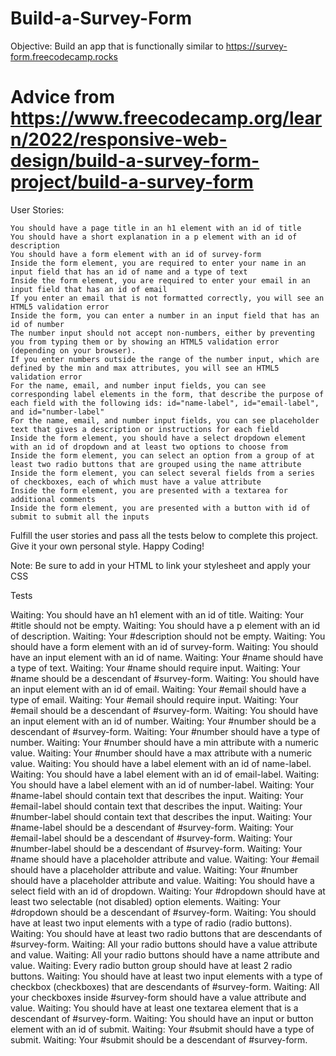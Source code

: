 # Build-a-Survey-Form
Objective: Build an app that is functionally similar to https://survey-form.freecodecamp.rocks

# Advice from https://www.freecodecamp.org/learn/2022/responsive-web-design/build-a-survey-form-project/build-a-survey-form

User Stories:

    You should have a page title in an h1 element with an id of title
    You should have a short explanation in a p element with an id of description
    You should have a form element with an id of survey-form
    Inside the form element, you are required to enter your name in an input field that has an id of name and a type of text
    Inside the form element, you are required to enter your email in an input field that has an id of email
    If you enter an email that is not formatted correctly, you will see an HTML5 validation error
    Inside the form, you can enter a number in an input field that has an id of number
    The number input should not accept non-numbers, either by preventing you from typing them or by showing an HTML5 validation error (depending on your browser).
    If you enter numbers outside the range of the number input, which are defined by the min and max attributes, you will see an HTML5 validation error
    For the name, email, and number input fields, you can see corresponding label elements in the form, that describe the purpose of each field with the following ids: id="name-label", id="email-label", and id="number-label"
    For the name, email, and number input fields, you can see placeholder text that gives a description or instructions for each field
    Inside the form element, you should have a select dropdown element with an id of dropdown and at least two options to choose from
    Inside the form element, you can select an option from a group of at least two radio buttons that are grouped using the name attribute
    Inside the form element, you can select several fields from a series of checkboxes, each of which must have a value attribute
    Inside the form element, you are presented with a textarea for additional comments
    Inside the form element, you are presented with a button with id of submit to submit all the inputs

Fulfill the user stories and pass all the tests below to complete this project. Give it your own personal style. Happy Coding!

Note: Be sure to add <link rel="stylesheet" href="styles.css"> in your HTML to link your stylesheet and apply your CSS

Tests

Waiting: You should have an h1 element with an id of title.
Waiting: Your #title should not be empty.
Waiting: You should have a p element with an id of description.
Waiting: Your #description should not be empty.
Waiting: You should have a form element with an id of survey-form.
Waiting: You should have an input element with an id of name.
Waiting: Your #name should have a type of text.
Waiting: Your #name should require input.
Waiting: Your #name should be a descendant of #survey-form.
Waiting: You should have an input element with an id of email.
Waiting: Your #email should have a type of email.
Waiting: Your #email should require input.
Waiting: Your #email should be a descendant of #survey-form.
Waiting: You should have an input element with an id of number.
Waiting: Your #number should be a descendant of #survey-form.
Waiting: Your #number should have a type of number.
Waiting: Your #number should have a min attribute with a numeric value.
Waiting: Your #number should have a max attribute with a numeric value.
Waiting: You should have a label element with an id of name-label.
Waiting: You should have a label element with an id of email-label.
Waiting: You should have a label element with an id of number-label.
Waiting: Your #name-label should contain text that describes the input.
Waiting: Your #email-label should contain text that describes the input.
Waiting: Your #number-label should contain text that describes the input.
Waiting: Your #name-label should be a descendant of #survey-form.
Waiting: Your #email-label should be a descendant of #survey-form.
Waiting: Your #number-label should be a descendant of #survey-form.
Waiting: Your #name should have a placeholder attribute and value.
Waiting: Your #email should have a placeholder attribute and value.
Waiting: Your #number should have a placeholder attribute and value.
Waiting: You should have a select field with an id of dropdown.
Waiting: Your #dropdown should have at least two selectable (not disabled) option elements.
Waiting: Your #dropdown should be a descendant of #survey-form.
Waiting: You should have at least two input elements with a type of radio (radio buttons).
Waiting: You should have at least two radio buttons that are descendants of #survey-form.
Waiting: All your radio buttons should have a value attribute and value.
Waiting: All your radio buttons should have a name attribute and value.
Waiting: Every radio button group should have at least 2 radio buttons.
Waiting: You should have at least two input elements with a type of checkbox (checkboxes) that are descendants of #survey-form.
Waiting: All your checkboxes inside #survey-form should have a value attribute and value.
Waiting: You should have at least one textarea element that is a descendant of #survey-form.
Waiting: You should have an input or button element with an id of submit.
Waiting: Your #submit should have a type of submit.
Waiting: Your #submit should be a descendant of #survey-form.